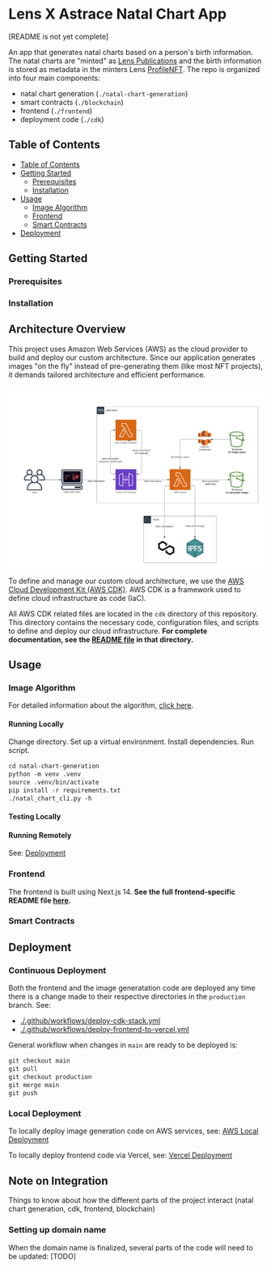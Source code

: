 # Lens X Astrace Natal Chart App

[README is not yet complete]

An app that generates natal charts based on a person's birth information. The natal charts are "minted" as [Lens Publications](https://docs.lens.xyz/docs/publication) and the birth information is stored as metadata in the minters Lens [ProfileNFT](https://docs.lens.xyz/docs/profile). The repo is organized into four main components:
- natal chart generation (`./natal-chart-generation`)
- smart contracts (`./blockchain`)
- frontend (`./frontend`)
- deployment code (`./cdk`)

## Table of Contents

- [Table of Contents](#table-of-contents)
- [Getting Started](#getting-started)
  - [Prerequisites](#prerequisites)
  - [Installation](#installation)
- [Usage](#usage)
  - [Image Algorithm](#image-algorithm)
  - [Frontend](#frontend)
  - [Smart Contracts](#smart-contracts)
- [Deployment](#deployment)

## Getting Started

### Prerequisites

### Installation

## Architecture Overview

This project uses Amazon Web Services (AWS) as the cloud provider to build and deploy our custom architecture.
Since our application generates images "on the fly" instead of pre-generating them (like most NFT projects),
it demands tailored architecture and efficient performance.

<img src="./cdk/assets/aws_architecture.png" alt="Architure Overview" width="800">

To define and manage our custom cloud architecture, we use the [AWS Cloud Development Kit (AWS CDK)](https://aws.amazon.com/cdk/).
AWS CDK is a framework used to define cloud infrastructure as code (IaC).

All AWS CDK related files are located in the `cdk` directory of this repository. This directory contains the necessary code, configuration files, and scripts to define and deploy our cloud infrastructure. **For complete documentation, see the [README file](./cdk/README.md) in that directory.**


## Usage

### Image Algorithm

For detailed information about the algorithm, [click here](./natal-chart-generation/README.md).

#### Running Locally

Change directory. Set up a virtual environment. Install dependencies. Run script.
```
cd natal-chart-generation
python -m venv .venv
source .venv/bin/activate
pip install -r requirements.txt
./natal_chart_cli.py -h
```

#### Testing Locally

#### Running Remotely
See: [Deployment](#deployment)

### Frontend

The frontend is built using Next.js 14. **See the full frontend-specific README file [here](./frontend).**

### Smart Contracts

## Deployment

### Continuous Deployment
Both the frontend and the image generatation code are deployed any time there is a change made to
their respective directories in the `production` branch. See:
- [./.github/workflows/deploy-cdk-stack.yml](./.github/workflows/deploy-cdk-stack.yml)
- [./.github/workflows/deploy-frontend-to-vercel.yml](./.github/workflows/deploy-frontend-to-vercel.yml)

General workflow when changes in `main` are ready to be deployed is:
```
git checkout main
git pull
git checkout production
git merge main
git push
```

### Local Deployment
To locally deploy image generation code on AWS services,
see: [AWS Local Deployment](https://github.com/astrace/LensXAstrace-NatalChartApp/tree/main/cdk#local-deployment)

To locally deploy frontend code via Vercel,
see: [Vercel Deployment](https://github.com/astrace/LensXAstrace-NatalChartApp/tree/main/frontend#deployment)

## Note on Integration

Things to know about how the different parts of the project interact (natal chart generation, cdk, frontend, blockchain)

### Setting up domain name

When the domain name is finalized, several parts of the code will need to be updated: [TODO]
